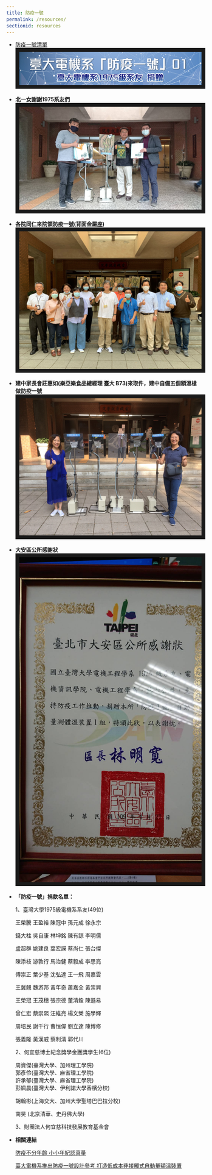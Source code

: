 ```yaml
---
title: 防疫一號
permalink: /resources/
sectionid: resources
---
```

- [防疫一號清單](/files/防疫一號清單_05062020.xlsx)
  <img src="\img\防疫一號.jpg"
  alt="防疫一號" border="10" />

- **北一女謝謝1975系友們**
  <img src="\img\北一女謝謝1975系友們.jpg"
  alt="北一女謝謝1975系友們" border="10" />

- **各院同仁來院領防疫一號(背面金屬座)**
  <img src="\img\各院同仁來院領防疫一號(背面金屬座).jpg"
  alt="各院同仁來院領防疫一號(背面金屬座)" border="10" />

- **建中家長會莊惠如(樂亞樂食品總經理 臺大 B73)來取件，建中自備五個額溫槍做防疫一號**
  <img src="\img\建中家長會莊惠如.jpg"
  alt="建中家長會莊惠如(樂亞樂食品總經理 臺大 B73)來取件，建中自備五個額溫槍做防疫一號" border="10" />

- **大安區公所感謝狀**
  <img src="\img\大安區公所感謝狀.jpg"
  alt="大安區公所感謝狀" border="10" />

- **「防疫一號」捐款名單：**

  1、臺灣大學1975級電機系系友(49位)

  王榮騰
  王盈裕
  陳冠中
  孫元成
  徐永宗

  錢大柱
  吳自康
  林坤銘
  陳有諒
  李明儒

  盧超群
  姚建良
  葉宏謨
  蔡尚仁
  張台傑

  陳添枝
  游敦行
  馬治健
  蔡毅成
  李思亮

  傅崇正
  葉少基
  沈弘達
  王一飛
  周嘉雲

  王冀翹
  魏游邦
  黃年奇
  蕭嘉全
  黃崇興

  王榮冠
  王茂穗
  張宗德
  董清銓
  陳遜易

  曾仁宏
  蔡崇熙
  汪維亮
  楊文榮
  施學輝

  周培民
  謝千行
  曹恒偉
  劉立達
  陳博修

  張義隆
  黃漢威
  蔡利淸
  郭代川

  2、何宜慈博士紀念獎學金獲獎學生(6位)

  周資傑(臺灣大學、加州理工學院)<br>
  郭彥伶(臺灣大學、麻省理工學院)<br>
  許承郁(臺灣大學、麻省理工學院)<br>
  彭姵晨(臺灣大學、伊利諾大學香檳分校)

  胡翰彬(上海交大、加州大學聖塔巴巴拉分校)

  南昊     (北京清華、史丹佛大學)

  3、財團法人何宜慈科技發展教育基金會

- **相關連結**

  [防疫不分年齡 小小年紀認真量](http://host.cc.ntu.edu.tw/sec/schinfo/epaper/article.asp?num=1431&sn=17424)

  [臺大電機系推出防疫一號設計參考 打造低成本非接觸式自動量額溫裝置](http://www.twiota.org/EventDetails.aspx?id=5d331196-028d-419b-8092-636daa079b03)
